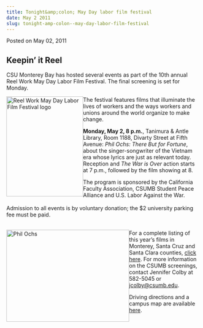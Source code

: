 ```yaml
---
title: Tonight&amp;colon; May Day labor film festival
date: May 2 2011
slug: tonight-amp-colon--may-day-labor-film-festival
---
```


<span class="date">Posted on May 02, 2011 </span>

<h2>Keepin&#x2019; it Reel</h2>
<p>CSU Monterey Bay has hosted several events as part of the 10th
annual Reel Work May Day Labor Film Festival. The final screening
is set for Monday.</p>
<p><img alt="Reel Work May Day Labor Film Festival logo" src="http://news.csumb.edu/sites/default/files/65/attachments/news/images/rosiereel.jpg" style="float:left; width:200px; height:261px">The festival
features films that illuminate the lives of workers and the ways
workers and unions around the world organize to make
change.&#xA0;</img></p>
<p><strong>Monday, May 2, 8 p.m.</strong>, Tanimura &amp; Antle
Library, Room 1188, Divarty Street at Fifth Avenue: <em>Phil Ochs:
There But for Fortune</em>, about the singer-songwriter of the
Vietnam era whose lyrics are just as relevant today. Reception and
<em>The War is Over</em>&#xA0;action starts at 7 p.m., followed by
the film showing at 8.</p>
<p>The program is sponsored by the California Faculty Association,
CSUMB Student Peace Alliance and U.S. Labor Against the War.<br>
<br>
Admission to all events is by voluntary donation; the $2 university
parking fee must be paid.&#xA0;</br></br></p>
<p><img alt="Phil Ochs" src="http://news.csumb.edu/sites/default/files/65/attachments/news/images/philochs_0.jpg" style="float:left; width:320px; height:240px">For a complete
listing of this year&#x2019;s films in Monterey, Santa Cruz and Santa
Clara counties, <a href="http://www.reelwork.org" rel="nofollow">click here</a>. For more information on the CSUMB
screenings, contact Jennifer Colby at 582-5045 or <a href="mailto:jcolby@csumb.edu">jcolby@csumb.edu</a>.</img></p>
<p>Driving directions and a campus map are available <a href="http://csumb.edu/map" rel="nofollow">here</a>.<br>
&#xA0;</br></p>
